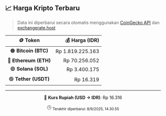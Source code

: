 

<!-- HARGA_KRIPTO -->
## 📈 Harga Kripto Terbaru

> Data ini diperbarui secara otomatis menggunakan [CoinGecko API](https://www.coingecko.com/) dan [exchangerate.host](https://exchangerate.host/)

<div align="center">

| 🪙 Token | 💰 Harga (IDR) |
|:------:|---------------:|
| 🟠 **Bitcoin (BTC)**   | Rp 1.819.225.163 |
| 🔵 **Ethereum (ETH)**  | Rp 70.256.052 |
| 🟣 **Solana (SOL)**    | Rp 3.400.175 |
| 🟢 **Tether (USDT)**   | Rp 16.319 |

---

💱 **Kurs Rupiah (USD → IDR)**: Rp 16.316

🕒 <sub>Terakhir diperbarui: 8/9/2025, 14.30.55</sub>

</div>
<!-- /HARGA_KRIPTO -->